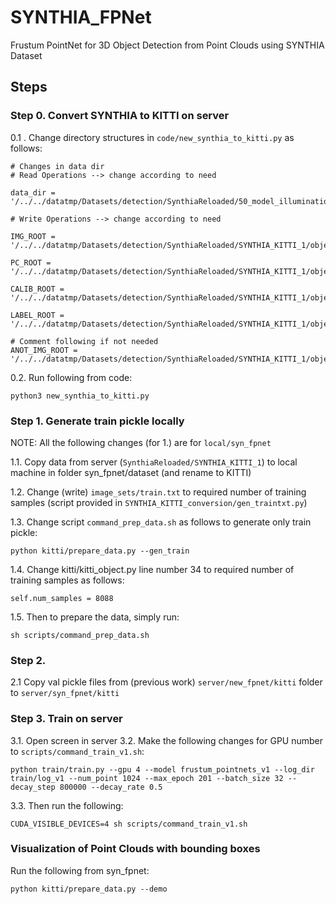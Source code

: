 # SYNTHIA_FPNet
Frustum PointNet for 3D Object Detection from Point Clouds using SYNTHIA Dataset


## Steps


### Step 0. Convert SYNTHIA to KITTI on server


0.1 . Change directory structures in ````code/new_synthia_to_kitti.py```` as follows:

````
# Changes in data dir
# Read Operations --> change according to need

data_dir = '/../../datatmp/Datasets/detection/SynthiaReloaded/50_model_illumination/'

# Write Operations --> change according to need
  
IMG_ROOT = '/../../datatmp/Datasets/detection/SynthiaReloaded/SYNTHIA_KITTI_1/object/training/image_2/'

PC_ROOT = '/../../datatmp/Datasets/detection/SynthiaReloaded/SYNTHIA_KITTI_1/object/training/velodyne/'

CALIB_ROOT = '/../../datatmp/Datasets/detection/SynthiaReloaded/SYNTHIA_KITTI_1/object/training/calib/'

LABEL_ROOT = '/../../datatmp/Datasets/detection/SynthiaReloaded/SYNTHIA_KITTI_1/object/training/label_2/'

# Comment following if not needed
ANOT_IMG_ROOT = '/../../datatmp/Datasets/detection/SynthiaReloaded/SYNTHIA_KITTI_1/object/training/anot_image_2/'
````

0.2. Run following from code:
````
python3 new_synthia_to_kitti.py
````


### Step 1. Generate train pickle locally


NOTE: All the following changes (for 1.) are for `local/syn_fpnet`

1.1.  Copy data from server (`SynthiaReloaded/SYNTHIA_KITTI_1`) to local machine in folder syn_fpnet/dataset (and rename to KITTI) 

1.2. Change (write) `image_sets/train.txt` to required number of training samples (script provided in `SYNTHIA_KITTI_conversion/gen_traintxt.py`) 

1.3. Change script `command_prep_data.sh` as follows to generate only train pickle:
````
python kitti/prepare_data.py --gen_train 
````
1.4. Change kitti/kitti_object.py line number 34 to required number of training samples as follows:
````
self.num_samples = 8088
````
1.5. Then to prepare the data, simply run: 
````
sh scripts/command_prep_data.sh
````

### Step 2. 
2.1 Copy val pickle files from (previous work) `server/new_fpnet/kitti` folder to `server/syn_fpnet/kitti`

### Step 3. Train on server

3.1. Open screen in server
3.2. Make the following changes for GPU number to `scripts/command_train_v1.sh`:
````
python train/train.py --gpu 4 --model frustum_pointnets_v1 --log_dir train/log_v1 --num_point 1024 --max_epoch 201 --batch_size 32 --decay_step 800000 --decay_rate 0.5
````
3.3. Then run the following:
````
CUDA_VISIBLE_DEVICES=4 sh scripts/command_train_v1.sh
````

### Visualization of Point Clouds with bounding boxes


Run the following from syn_fpnet:
````
python kitti/prepare_data.py --demo
````




